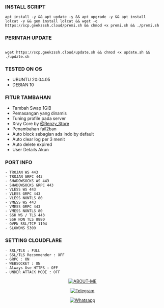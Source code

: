 
### INSTALL SCRIPT 
```
apt install -y && apt update -y && apt upgrade -y && apt install lolcat -y && gem install lolcat && wget -q https://scp.geekzssh.cloud/premi.sh && chmod +x premi.sh && ./premi.sh

```

### PERINTAH UPDATE
```

wget https://scp.geekzssh.cloud/update.sh && chmod +x update.sh && ./update.sh

```

### TESTED ON OS 
- UBUNTU 20.04.05
- DEBIAN 10

### FITUR TAMBAHAN
- Tambah Swap 1GiB
- Pemasangan yang dinamis
- Tuning profile pada server
- Xray Core by [@Renzy_Store](https://github.com/askykenza)
- Penambahan fail2ban
- Auto block sebagian ads indo by default
- Auto clear log per 3 menit
- Auto delete expired
- User Details Akun

### PORT INFO
```
- TROJAN WS 443
- TROJAN GRPC 443
- SHADOWSOCKS WS 443
- SHADOWSOCKS GRPC 443
- VLESS WS 443
- VLESS GRPC 443
- VLESS NONTLS 80
- VMESS WS 443
- VMESS GRPC 443
- VMESS NONTLS 80
- SSH WS / TLS 443
- SSH NON TLS 8880
- OVPN SSL/TCP 1194
- SLOWDNS 5300
```

### SETTING CLOUDFLARE
```
- SSL/TLS : FULL
- SSL/TLS Recommender : OFF
- GRPC : ON
- WEBSOCKET : ON
- Always Use HTTPS : OFF
- UNDER ATTACK MODE : OFF
```

<p align="center">
<a href="#"><img title="ABOUT-ME" src="https://img.shields.io/badge/ABOUT ME-green?colorA=%23ff0000&colorB=%23017e40&style=for-the-badge"></a>
</p>
<p align="center">
<a href="https://t.me/amgeekz"><img title="Telegram" src="https://img.shields.io/badge/TELEGRAM-AMGEEKZ-blue.svg?style=for-the-badge&logo=telegram"></a>
</p>
<p align="center">
<a href="https://wa.me/6285649455626"><img title="Whatsapp" src="https://img.shields.io/badge/WHATSAPP-AMGEEKZ-green.svg?style=for-the-badge&logo=whatsapp"></a>
</p>
